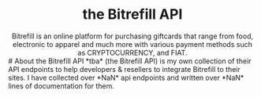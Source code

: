 <div align="center">
<h1> the Bitrefill API </h1>
Bitrefill is an online platform for purchasing giftcards that range from food, electronic to apparel and much more with various payment methods such as CRYPTOCURRENCY, and FIAT.
</div>
# About the Bitrefill API
*tba* (the Bitrefill API) is my own collection of their API endpoints to help developers & resellers to integrate Bitrefill to their sites. I have collected over *NaN* api endpoints and written over *NaN* lines of documentation for them. 


